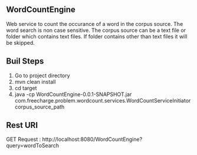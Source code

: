 WordCountEngine
---------------
Web service to count the occurance of a word in the corpus source.
The word search is non case sensitive.
The corpus source can be a text file or folder which contains text files.
If folder contains other than text files it will be skipped.
	
Buil Steps
----------
1. Go to project directory
2. mvn clean install
3. cd target 
4. java -cp WordCountEngine-0.0.1-SNAPSHOT.jar com.freecharge.problem.wordcount.services.WordCountServiceInitiator corpus_source_path

Rest URI 
--------
GET Request : http://localhost:8080/WordCountEngine?query=wordToSearch
